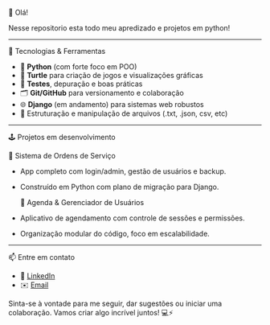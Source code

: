  👋 Olá!

 Nesse repositorio esta todo meu apredizado e projetos em python!

---

 🧰 Tecnologias & Ferramentas

  - 🐍 **Python** (com forte foco em POO)
- 🐢 **Turtle** para criação de jogos e visualizações gráficas
- 🧪 **Testes**, depuração e boas práticas
- 🗂️ **Git/GitHub** para versionamento e colaboração
- 🌐 **Django** (em andamento) para sistemas web robustos
- 📁 Estruturação e manipulação de arquivos (.txt, .json, csv, etc)

---

 🕹️ Projetos em desenvolvimento
 
   🧠 Sistema de Ordens de Serviço
- App completo com login/admin, gestão de usuários e backup.
- Construído em Python com plano de migração para Django.

   📅 Agenda & Gerenciador de Usuários
- Aplicativo de agendamento com controle de sessões e permissões.
- Organização modular do código, foco em escalabilidade.

---

   📫 Entre em contato

- 💼 [LinkedIn](https://www.linkedin.com/in/heitorobaraujo/)
- ✉️ [Email](mailto:hbrandaooliveira4@gmail.com)

Sinta-se à vontade para me seguir, dar sugestões ou iniciar uma colaboração. Vamos criar algo incrível juntos! 💻⚡
